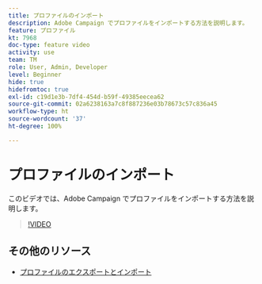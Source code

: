 ```yaml
---
title: プロファイルのインポート
description: Adobe Campaign でプロファイルをインポートする方法を説明します。
feature: プロファイル
kt: 7968
doc-type: feature video
activity: use
team: TM
role: User, Admin, Developer
level: Beginner
hide: true
hidefromtoc: true
exl-id: c19d1e3b-7df4-454d-b59f-49385eecea62
source-git-commit: 02a6238163a7c8f887236e03b78673c57c836a45
workflow-type: ht
source-wordcount: '37'
ht-degree: 100%

---
```


# プロファイルのインポート

このビデオでは、Adobe Campaign でプロファイルをインポートする方法を説明します。

>[!VIDEO](https://video.tv.adobe.com/v/25608?quality=12)

## その他のリソース

- [プロファイルのエクスポートとインポート](https://experienceleague.adobe.com/docs/campaign-classic/using/getting-started/profile-management/exporting-and-importing-profiles.html?lang=ja)
